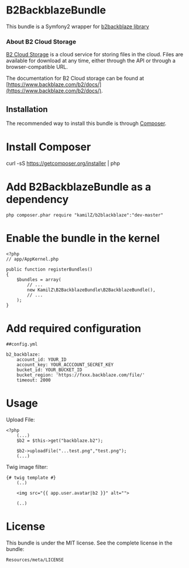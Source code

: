 # B2BackblazeBundle

This bundle is a Symfony2 wrapper for [b2backblaze library](http://github.com/kamilZ/b2backblaze)

### About B2 Cloud Storage

[B2 Cloud Storage](https://www.backblaze.com/b2/cloud-storage.html) is a cloud service for storing files in the cloud. Files are available for download at any time, either through the API or through a browser-compatible URL.

The documentation for B2 Cloud storage can be found at
[https://www.backblaze.com/b2/docs/](https://www.backblaze.com/b2/docs/).

Installation
------------

The recommended way to install this bundle is through [Composer](http://getcomposer.org).


# Install Composer
curl -sS https://getcomposer.org/installer | php

# Add B2BackblazeBundle as a dependency

    php composer.phar require "kamilZ/b2blackblaze":"dev-master"

# Enable the bundle in the kernel

    <?php
    // app/AppKernel.php

    public function registerBundles()
    {
        $bundles = array(
            // ...
            new KamilZ\B2BackblazeBundle\B2BackblazeBundle(),
            // ...
        );
    }
# Add required configuration
    ##config.yml

    b2_backblaze:
        account_id: YOUR_ID
        account_key: YOUR_ACCCOUNT_SECRET_KEY
        bucket_id: YOUR_BUCKET_ID
        bucket_region: 'https://fxxx.backblaze.com/file/'
        timeout: 2000

# Usage

Upload File:

    <?php
        (...)
        $b2 = $this->get("backblaze.b2");

        $b2->uploadFile("...test.png","test.png");
        (...)


Twig image filter:

    {# twig template #}
        (..)

        <img src="{{ app.user.avatar|b2 }}" alt="">

        (..)



# License

This bundle is under the MIT license. See the complete license in the bundle:

    Resources/meta/LICENSE
